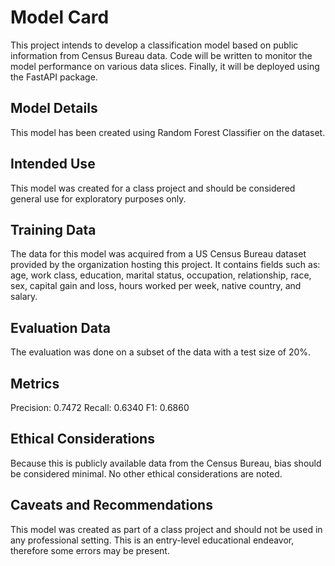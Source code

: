 # Model Card
This project intends to develop a classification model based on public information from Census Bureau data. Code will be written to monitor the model performance on various data slices. Finally, it will be deployed using the FastAPI package.

## Model Details
This model has been created using Random Forest Classifier on the dataset.

## Intended Use
This model was created for a class project and should be considered general use for exploratory purposes only.

## Training Data
The data for this model was acquired from a US Census Bureau dataset provided by the organization hosting this project. It contains fields such as: age, work class, education, marital status, occupation, relationship, race, sex, capital gain and loss, hours worked per week, native country, and salary.

## Evaluation Data
The evaluation was done on a subset of the data with a test size of 20%.

## Metrics
Precision: 0.7472
Recall: 0.6340 
F1: 0.6860

## Ethical Considerations
Because this is publicly available data from the Census Bureau, bias should be considered minimal. No other ethical considerations are noted.

## Caveats and Recommendations
This model was created as part of a class project and should not be used in any professional setting. This is an entry-level educational endeavor, therefore some errors may be present.